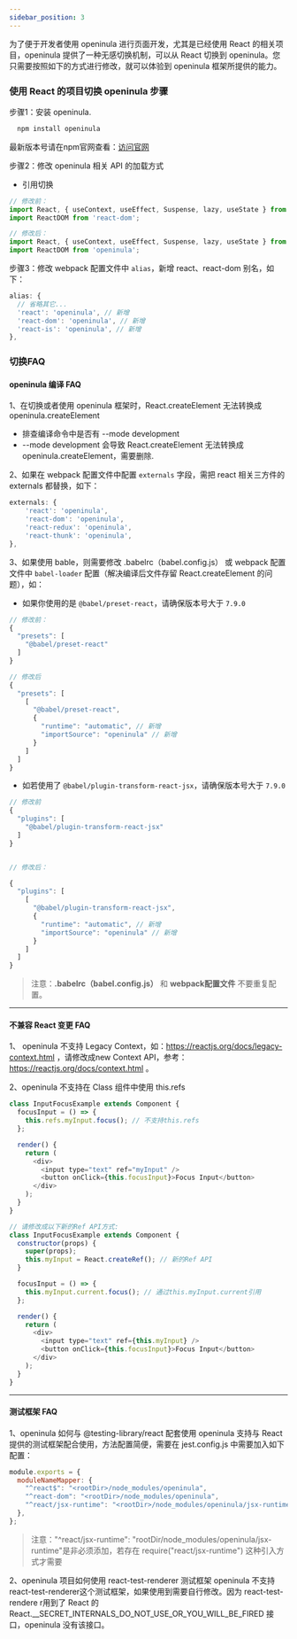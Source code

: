 ```yaml
---
sidebar_position: 3
---
```


为了便于开发者使用 openinula 进行页面开发，尤其是已经使用 React 的相关项目，openinula 提供了一种无感切换机制，可以从 React 切换到 openinula。您只需要按照如下的方式进行修改，就可以体验到 openinula 框架所提供的能力。

### 使用 React 的项目切换 openinula 步骤

步骤1：安装 openinula.

```bash
  npm install openinula
```

最新版本号请在npm官网查看：[访问官网](https://openinula.net/)

步骤2：修改 openinula 相关 API 的加载方式

* 引用切换

```ts
// 修改前：
import React, { useContext, useEffect, Suspense, lazy, useState } from 'react';
import ReactDOM from 'react-dom';

// 修改后：
import React, { useContext, useEffect, Suspense, lazy, useState } from 'openinula';
import ReactDOM from 'openinula';
```


步骤3：修改 webpack 配置文件中 `alias`，新增 react、react-dom 别名，如下：

```ts
alias: {
  // 省略其它...
  'react': 'openinula', // 新增
  'react-dom': 'openinula', // 新增
  'react-is': 'openinula', // 新增
},
```



### 切换FAQ

#### openinula 编译 FAQ

1、在切换或者使用 openinula 框架时，React.createElement 无法转换成 openinula.createElement

* 排查编译命令中是否有 --mode development
* --mode development 会导致 React.createElement 无法转换成 openinula.createElement，需要删除.

2、如果在 webpack 配置文件中配置 `externals` 字段，需把 react 相关三方件的 externals 都替换，如下：

```ts
externals: {
    'react': 'openinula',
    'react-dom': 'openinula',
    'react-redux': 'openinula',
    'react-thunk': 'openinula',
},
```



3、如果使用 bable，则需要修改 .babelrc（babel.config.js） 或 webpack 配置文件中 `babel-loader` 配置（解决编译后文件存留 React.createElement 的问题），如：

- 如果你使用的是 `@babel/preset-react`，请确保版本号大于 `7.9.0`

```jsx
// 修改前：
{
  "presets": [
    "@babel/preset-react"
  ]
}

// 修改后
{
  "presets": [
    [
      "@babel/preset-react", 
      { 
      	"runtime": "automatic", // 新增 
        "importSource": "openinula" // 新增
      }  
    ]
  ]
}
```



- 如若使用了 `@babel/plugin-transform-react-jsx`，请确保版本号大于 `7.9.0`

```jsx
// 修改前
{
  "plugins": [
    "@babel/plugin-transform-react-jsx"
  ]
}


// 修改后：

{
  "plugins": [
    [
      "@babel/plugin-transform-react-jsx", 
      { 
        "runtime": "automatic", // 新增 
        "importSource": "openinula" // 新增
      } 
    ]
  ]
}
```



> 注意：**.babelrc（babel.config.js）** 和 **webpack配置文件** 不要重复配置。

---

#### 不兼容 React 变更 FAQ

1、 openinula 不支持 Legacy Context，如：https://reactjs.org/docs/legacy-context.html ，请修改成new Context API，参考：https://reactjs.org/docs/context.html 。

2、openinula 不支持在 Class 组件中使用 this.refs

```js
class InputFocusExample extends Component {
  focusInput = () => {
    this.refs.myInput.focus(); // 不支持this.refs
  };

  render() {
    return (
      <div>
        <input type="text" ref="myInput" />
        <button onClick={this.focusInput}>Focus Input</button>
      </div>
    );
  }
}

// 请修改成以下新的Ref API方式:
class InputFocusExample extends Component {
  constructor(props) {
    super(props);
    this.myInput = React.createRef(); // 新的Ref API
  }

  focusInput = () => {
    this.myInput.current.focus(); // 通过this.myInput.current引用
  };

  render() {
    return (
      <div>
        <input type="text" ref={this.myInput} />
        <button onClick={this.focusInput}>Focus Input</button>
      </div>
    );
  }
}
```



---

#### 测试框架 FAQ

1、openinula 如何与 @testing-library/react 配套使用
openinula 支持与 React 提供的测试框架配合使用，方法配置简便，需要在 jest.config.js 中需要加入如下配置：

```js
module.exports = {
  moduleNameMapper: {
    "^react$": "<rootDir>/node_modules/openinula", 
    "^react-dom": "<rootDir>/node_modules/openinula", 
    "^react/jsx-runtime": "<rootDir>/node_modules/openinula/jsx-runtime" // 非必需，如果存在 require("react/jsx-runtime") 这种引入方式才需要
  },
};
```

> 注意："^react/jsx-runtime": "rootDir/node_modules/openinula/jsx-runtime"是非必须添加，若存在 require("react/jsx-runtime") 这种引入方式才需要

2、openinula 项目如何使用 react-test-renderer 测试框架
openinula 不支持 react-test-renderer这个测试框架，如果使用到需要自行修改。因为 react-test-rendere r用到了 React 的React.__SECRET_INTERNALS_DO_NOT_USE_OR_YOU_WILL_BE_FIRED 接口，openinula 没有该接口。